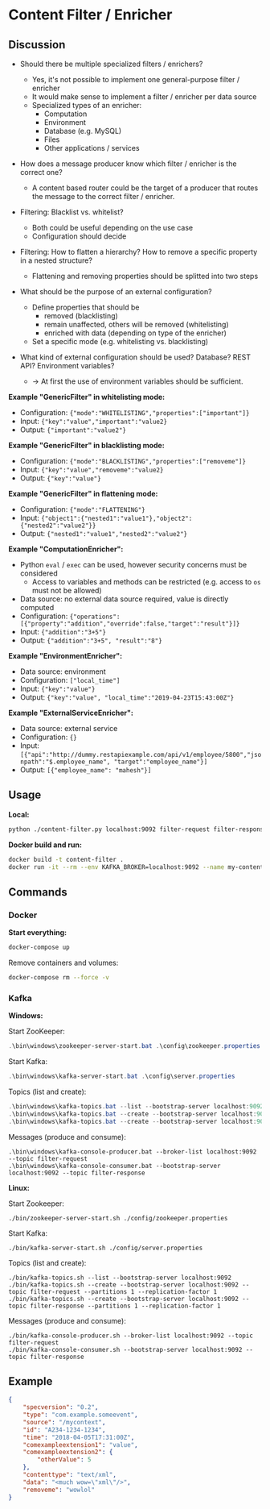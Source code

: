 # Content Filter / Enricher

## Discussion

* Should there be multiple specialized filters / enrichers?
  * Yes, it's not possible to implement one general-purpose filter / enricher
  * It would make sense to implement a filter / enricher per data source
  * Specialized types of an enricher:
    * Computation
    * Environment
    * Database (e.g. MySQL)
    * Files
    * Other applications / services

* How does a message producer know which filter / enricher is the correct one?
  * A content based router could be the target of a producer that routes the message to the correct filter / enricher.

* Filtering: Blacklist vs. whitelist?
  * Both could be useful depending on the use case
  * Configuration should decide

* Filtering: How to flatten a hierarchy? How to remove a specific property in a nested structure?
  * Flattening and removing properties should be splitted into two steps

* What should be the purpose of an external configuration?
  * Define properties that should be
    * removed (blacklisting)
    * remain unaffected, others will be removed (whitelisting)
    * enriched with data (depending on type of the enricher)
  * Set a specific mode (e.g. whitelisting vs. blacklisting)

* What kind of external configuration should be used? Database? REST API? Environment variables?
  * ->  At first the use of environment variables should be sufficient.

**Example "GenericFilter" in whitelisting mode:**
* Configuration: `{"mode":"WHITELISTING","properties":["important"]}`
* Input: `{"key":"value","important":"value2}`
* Output: `{"important":"value2"}`

**Example "GenericFilter" in blacklisting mode:**
* Configuration: `{"mode":"BLACKLISTING","properties":["removeme"]}`
* Input: `{"key":"value","removeme":"value2}`
* Output: `{"key":"value"}`

**Example "GenericFilter" in flattening mode:**
* Configuration: `{"mode":"FLATTENING"}`
* Input: `{"object1":{"nested1":"value1"},"object2":{"nested2":"value2"}}`
* Output: `{"nested1":"value1","nested2":"value2"}`

**Example "ComputationEnricher":**
* Python `eval` / `exec` can be used, however security concerns must be considered
  * Access to variables and methods can be restricted (e.g. access to `os` must not be allowed)
* Data source: no external data source required, value is directly computed
* Configuration: `{"operations":[{"property":"addition","override":false,"target":"result"}]}`
* Input: `{"addition":"3+5"}`
* Output: `{"addition":"3+5", "result":"8"}`

**Example "EnvironmentEnricher":**
* Data source: environment
* Configuration: `["local_time"]`
* Input: `{"key":"value"}`
* Output: `{"key":"value", "local_time":"2019-04-23T15:43:00Z"}`

**Example "ExternalServiceEnricher":**
* Data source: external service
* Configuration: `{}`
* Input: `[{"api":"http://dummy.restapiexample.com/api/v1/employee/5800","jsonpath":"$.employee_name", "target":"employee_name"}]`
* Output: `[{"employee_name": "mahesh"}]`

## Usage

**Local:**
```bash
python ./content-filter.py localhost:9092 filter-request filter-response
```

**Docker build and run:**
```bash
docker build -t content-filter .
docker run -it --rm --env KAFKA_BROKER=localhost:9092 --name my-content-filter content-filter
```

## Commands

### Docker

**Start everything:**
```bash
docker-compose up
```

Remove containers and volumes:
```bash
docker-compose rm --force -v
```

### Kafka

**Windows:**

Start ZooKeeper:
```powershell
.\bin\windows\zookeeper-server-start.bat .\config\zookeeper.properties
```

Start Kafka:
```powershell
.\bin\windows\kafka-server-start.bat .\config\server.properties
```

Topics (list and create):
```powershell
.\bin\windows\kafka-topics.bat --list --bootstrap-server localhost:9092
.\bin\windows\kafka-topics.bat --create --bootstrap-server localhost:9092 --topic filter-request --partitions 1 --replication-factor 1
.\bin\windows\kafka-topics.bat --create --bootstrap-server localhost:9092 --topic filter-response --partitions 1 --replication-factor 1
```

Messages (produce and consume):
```console
.\bin\windows\kafka-console-producer.bat --broker-list localhost:9092 --topic filter-request
.\bin\windows\kafka-console-consumer.bat --bootstrap-server localhost:9092 --topic filter-response
```

**Linux:**

Start Zookeeper:
```console
./bin/zookeeper-server-start.sh ./config/zookeeper.properties
```

Start Kafka:
```console
./bin/kafka-server-start.sh ./config/server.properties
```

Topics (list and create):
```console
./bin/kafka-topics.sh --list --bootstrap-server localhost:9092
./bin/kafka-topics.sh --create --bootstrap-server localhost:9092 --topic filter-request --partitions 1 --replication-factor 1
./bin/kafka-topics.sh --create --bootstrap-server localhost:9092 --topic filter-response --partitions 1 --replication-factor 1
```

Messages (produce and consume):
```console
./bin/kafka-console-producer.sh --broker-list localhost:9092 --topic filter-request
./bin/kafka-console-consumer.sh --bootstrap-server localhost:9092 --topic filter-response
```

## Example

```json
{
    "specversion": "0.2",
    "type": "com.example.someevent",
    "source": "/mycontext",
    "id": "A234-1234-1234",
    "time": "2018-04-05T17:31:00Z",
    "comexampleextension1": "value",
    "comexampleextension2": {
        "otherValue": 5
    },
    "contenttype": "text/xml",
    "data": "<much wow=\"xml\"/>",
    "removeme": "wowlol"
}
```
